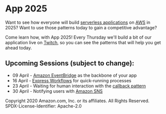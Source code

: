# App 2025

Want to see how everyone will build [serverless applications][serverless] on [AWS][aws] in 2025? Want to use those patterns today to gain a competitive advantage?

Come learn how, with App 2025! Every Thursday we'll build a bit of our application live on [Twitch][twitch], so you can see the patterns that will help you get ahead today.

## Upcoming Sessions (subject to change):

* 09 April - [Amazon EventBridge][eventbridge] as the backbone of your app
* 16 April - [Express Workflows][express-workflows] for quick-running processes
* 23 April - Waiting for human interaction with the [callback pattern][callback-pattern]
* 30 April - Notifying users with [Amazon SNS][sns]

Copyright 2020 Amazon.com, Inc. or its affiliates. All Rights Reserved.
SPDX-License-Identifier: Apache-2.0

[aws]: https://aws.amazon.com/
[callback-pattern]: https://docs.aws.amazon.com/step-functions/latest/dg/connect-to-resource.html#connect-wait-token
[eventbridge]: https://aws.amazon.com/eventbridge/
[express-workflows]: https://aws.amazon.com/about-aws/whats-new/2019/12/introducing-aws-step-functions-express-workflows/
[serverless]: https://aws.amazon.com/serverless/
[sns]: https://aws.amazon.com/sns/
[twitch]: https://twitch.tv/robsutter/
